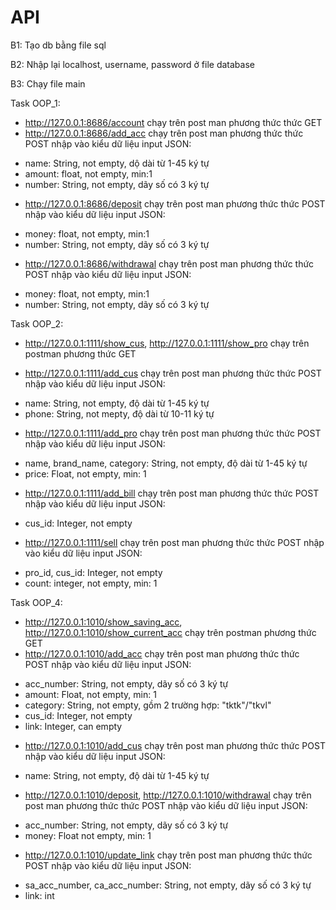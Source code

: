 # API
B1: Tạo db bằng file sql 

B2: Nhập lại localhost, username, password ở file database

B3: Chạy file main

Task OOP_1:
- http://127.0.0.1:8686/account chạy trên post man phương thức thức GET
- http://127.0.0.1:8686/add_acc chạy trên post man phương thức thức POST nhập vào kiểu dữ liệu input JSON:
+ name: String, not empty, dộ dài từ 1-45 ký tự
+ amount: float, not empty, min:1
+ number: String, not empty, dãy số có 3 ký tự

- http://127.0.0.1:8686/deposit chạy trên post man phương thức thức POST nhập vào kiểu dữ liệu input JSON:
+ money: float, not empty, min:1
+ number: String, not empty, dãy số có 3 ký tự

- http://127.0.0.1:8686/withdrawal chạy trên post man phương thức thức POST nhập vào  kiểu dữ liệu input JSON:
+ money: float, not empty, min:1
+ number: String, not empty, dãy số có 3 ký tự


Task OOP_2:
- http://127.0.0.1:1111/show_cus, http://127.0.0.1:1111/show_pro chạy trên postman phương thức GET

- http://127.0.0.1:1111/add_cus chạy trên post man phương thức thức POST nhập vào kiểu dữ liệu input JSON:
+ name: String, not empty, độ dài từ 1-45 ký tự
+ phone: String, not mepty, độ dài từ 10-11 ký tự

- http://127.0.0.1:1111/add_pro chạy trên post man phương thức thức POST nhập vào kiểu dữ liệu input JSON:
+ name, brand_name, category: String, not empty, độ dài từ 1-45 ký tự
+ price: Float, not empty, min: 1

- http://127.0.0.1:1111/add_bill chạy trên post man phương thức thức POST nhập vào kiểu dữ liệu input JSON:
+ cus_id: Integer, not empty

- http://127.0.0.1:1111/sell chạy trên post man phương thức thức POST nhập vào kiểu dữ liệu input JSON:
+ pro_id, cus_id: Integer, not empty
+ count: integer, not empty, min: 1


Task OOP_4:
- http://127.0.0.1:1010/show_saving_acc, http://127.0.0.1:1010/show_current_acc chạy trên postman phương thức GET
- http://127.0.0.1:1010/add_acc chạy trên post man phương thức thức POST nhập vào kiểu dữ liệu input JSON:
+ acc_number: String, not empty, dãy số có 3 ký tự
+ amount: Float, not empty, min: 1
+ category: String, not empty, gồm 2 trường hợp: "tktk"/"tkvl"
+ cus_id: Integer, not empty
+ link: Integer, can empty

- http://127.0.0.1:1010/add_cus chạy trên post man phương thức thức POST nhập vào kiểu dữ liệu input JSON:
+ name: String, not empty, độ dài từ 1-45 ký tự


- http://127.0.0.1:1010/deposit, http://127.0.0.1:1010/withdrawal chạy trên post man phương thức thức POST nhập vào kiểu dữ liệu input JSON:
+ acc_number: String, not empty, dãy số có 3 ký tự 
+ money: Float not empty, min: 1

- http://127.0.0.1:1010/update_link chạy trên post man phương thức thức POST nhập vào kiểu dữ liệu input JSON:
+ sa_acc_number, ca_acc_number: String, not empty, dãy số có 3 ký tự
+ link: int

